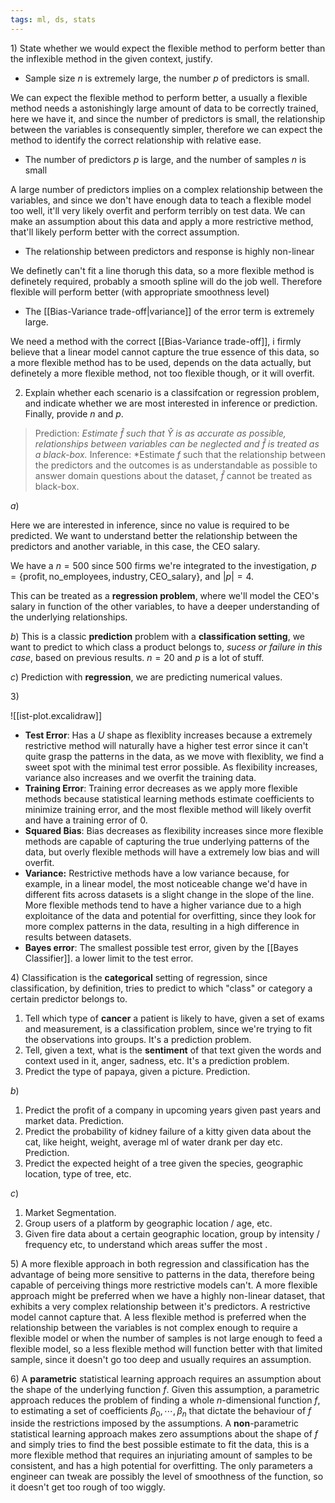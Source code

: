 ```yaml
---
tags: ml, ds, stats
---
```


$1)$ State whether we would expect the flexible method to perform better than the inflexible method in the given context, justify.
- Sample size $n$ is extremely large, the number $p$ of predictors is small.

We can expect the flexible method to perform better, a usually a flexible method needs a astonishingly large amount of data to be correctly trained, here we have it, and since the number of predictors is small, the relationship between the variables is consequently simpler, therefore we can expect the method to identify the correct relationship with relative ease.

- The number of predictors $p$ is large, and the number of samples $n$ is small

A large number of predictors implies on a complex relationship between the variables, and since we don't have enough data to teach a flexible model too well, it'll very likely overfit and perform terribly on test data. We can make an assumption about this data and apply a more restrictive method, that'll likely perform better with the correct assumption.

- The relationship between predictors and response is highly non-linear

We definetly can't fit a line thorugh this data, so a more flexible method is definetely required, probably a smooth spline will do the job well. Therefore flexible will perform better (with appropriate smoothness level)

- The [[Bias-Variance trade-off|variance]] of the error term is extremely large.

We need a method with the correct [[Bias-Variance trade-off]], i firmly believe that a linear model cannot capture the true essence of this data, so a more flexible method has to be used, depends on the data actually, but definetely a more flexible method, not too flexible though, or it will overfit.

2) Explain whether each scenario is a classifcation or regression problem, and indicate whether we are most interested in inference or prediction. Finally, provide $n$ and $p$.

> Prediction: *Estimate $\hat{f}$ such that $\hat{Y}$ is as accurate as possible, relationships between variables can be neglected and $\hat{f}$ is treated as a black-box.*
> Inference: *Estimate $f$ such that the relationship between the predictors and the outcomes is as understandable as possible to answer domain questions about the dataset, $\hat{f}$ cannot be treated as black-box.

$a)$

Here we are interested in inference, since no value is required to be predicted. We want to understand better the relationship between the predictors and another variable, in this case, the CEO salary.

We have a $n = 500$ since $500$ firms we're integrated to the investigation, $p=\{ \text{profit}, \text{no\_employees}, \text{industry}, \text{CEO\_salary}\}$, and $|p| = 4$.

This can be treated as a **regression problem**, where we'll model the CEO's salary in function of the other variables, to have a deeper understanding of the underlying relationships.

$b)$ 
This is a classic **prediction** problem with a **classification setting**, we want to predict to which class a product belongs to, *sucess or failure in this case*, based on previous results. $n=20$ and $p$ is a lot of stuff.

$c)$ Prediction with **regression**, we are predicting numerical values.

$3)$

![[ist-plot.excalidraw]]

 - **Test Error**: Has a $U$ shape as flexiblity increases because a extremely restrictive method will naturally have a higher test error since it can't quite grasp the patterns in the data, as we move with flexiblity, we find a sweet spot with the minimal test error possible. As flexibility increases, variance also increases and we overfit the training data.
 - **Training Error**: Training error decreases as we apply more flexible methods because statistical learning methods estimate coefficients to minimize training error, and the most flexible method will likely overfit and have a training error of $0$.
 - **Squared Bias**: Bias decreases as flexibility increases since more flexible methods are capable of capturing the true underlying patterns of the data, but overly flexible methods will have a extremely low bias and will overfit.
 - **Variance:** Restrictive methods have a low variance because, for example, in a linear model, the most noticeable change we'd have in different fits across datasets is a slight change in the slope of the line. More flexible methods tend to have a higher variance due to a high exploitance of the data and potential for overfitting, since they look for more complex patterns in the data, resulting in a high difference in results between datasets.
 - **Bayes error**: The smallest possible test error, given by the [[Bayes Classifier]]. a lower limit to the test error.

$4)$ 
Classification is the **categorical** setting of regression, since classification, by definition, tries to predict to which "class" or category a certain predictor belongs to.

1. Tell which type of **cancer** a patient is likely to have, given a set of exams and measurement, is a classification problem, since we're trying to fit the observations into groups. It's a prediction problem.
2. Tell, given a text, what is the **sentiment** of that text given the words and context used in it, anger, sadness, etc. It's a prediction problem.
3. Predict the type of papaya, given a picture. Prediction.


$b)$ 

1. Predict the profit of a company in upcoming years given past years and market data. Prediction.
2. Predict the probability of kidney failure of a kitty given data about the cat, like height, weight, average ml of water drank per day etc. Prediction.
3. Predict the expected height of a tree given the species, geographic location, type of tree, etc.


$c)$
1. Market Segmentation.
2. Group users of a platform by geographic location / age, etc.
3. Given fire data about a certain geographic location, group by intensity / frequency etc, to understand which areas suffer the most .

$5)$ A more flexible approach in both regression and classification has the advantage of being more sensitive to patterns in the data, therefore being capable of perceiving things more restrictive models can't. A more flexible approach might be preferred when we have a highly non-linear dataset, that exhibits a very complex relationship between it's predictors. A restrictive model cannot capture that.
A less flexible method is preferred when the relationship between the variables is not complex enough to require a flexible model or when the number of samples is not large enough to feed a flexible model, so a less flexible method will function better with that limited sample, since it doesn't go too deep and usually requires an assumption.

$6)$ A **parametric** statistical learning approach requires an assumption about the shape of the underlying function $f$. Given this assumption, a parametric approach reduces the problem of finding a whole $n$-dimensional function $f$, to estimating a set of coefficients $\beta_{0}, \cdots, \beta_{n}$ that dictate the behaviour of $f$ inside the restrictions imposed by the assumptions. 
A **non**-parametric statistical learning approach makes zero assumptions about the shape of $f$ and simply tries to find the best possible estimate to fit the data, this is a more flexible method that requires an injuriating amount of samples to be consistent, and has a high potential for overfitting. The only parameters a engineer can tweak are possibly the level of smoothness of the function, so it doesn't get too rough of too wiggly.